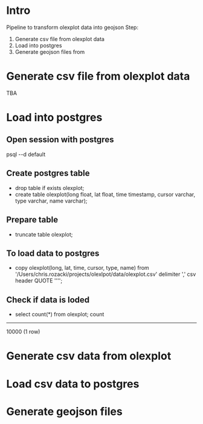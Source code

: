 # Intro
Pipeline to transform olexplot data into geojson
Step:
1. Generate csv file from olexplot data
2. Load into postgres
3. Generate geojson files from 

# Generate csv file from olexplot data
TBA 

#  Load into postgres
## Open session with postgres
psql --d default

## Create postgres table
 - drop table if exists olexplot;
 - create table olexplot(long float, lat float, time timestamp,  cursor varchar, type varchar, name varchar);

## Prepare table
 - truncate table olexplot;

## To load data to postgres
 - copy olexplot(long, lat, time,  cursor, type, name) from '/Users/chris.rozacki/projects/olexlpot/data/olexplot.csv'  delimiter ',' csv header QUOTE '''';

## Check if data is loded
- select count(*) from olexplot;
  count
---------
 10000
(1 row)

# Generate csv data from olexplot

# Load csv data to postgres

# Generate geojson files

